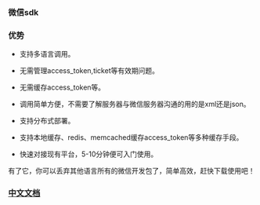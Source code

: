 ### 微信sdk

### 优势

- 支持多语言调用。

- 无需管理access_token,ticket等有效期问题。

- 无需缓存access_token等。

- 调用简单方便，不需要了解服务器与微信服务器沟通的用的是xml还是json。

- 支持分布式部署。

- 支持本地缓存、redis、memcached缓存access_token等多种缓存手段。

- 快速对接现有平台，5-10分钟便可入门使用。



有了它，你可以丢弃其他语言所有的微信开发包了，简单高效，赶快下载使用吧！



### [中文文档](https://github.com/zouhuigang/weixinsdk/wiki)


